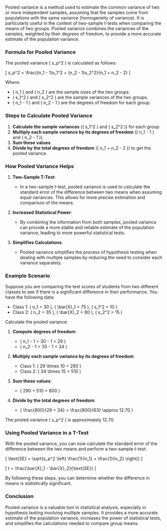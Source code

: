 Pooled variance is a method used to estimate the common variance of two or more independent samples, assuming that the samples come from populations with the same variance (homogeneity of variance). It is particularly useful in the context of two-sample t-tests when comparing the means of two groups. Pooled variance combines the variances of the samples, weighted by their degrees of freedom, to provide a more accurate estimate of the population variance.

### Formula for Pooled Variance

The pooled variance \( s_p^2 \) is calculated as follows:

\[ s_p^2 = \frac{(n_1 - 1)s_1^2 + (n_2 - 1)s_2^2}{n_1 + n_2 - 2} \]

Where:
- \( n_1 \) and \( n_2 \) are the sample sizes of the two groups.
- \( s_1^2 \) and \( s_2^2 \) are the sample variances of the two groups.
- \( n_1 - 1 \) and \( n_2 - 1 \) are the degrees of freedom for each group.

### Steps to Calculate Pooled Variance

1. **Calculate the sample variances** (\( s_1^2 \) and \( s_2^2 \)) for each group.
2. **Multiply each sample variance by its degrees of freedom** (\( n_1 - 1 \) and \( n_2 - 1 \)).
3. **Sum these values**.
4. **Divide by the total degrees of freedom** (\( n_1 + n_2 - 2 \)) to get the pooled variance.

### How Pooled Variance Helps

1. **Two-Sample T-Test**:
   - In a two-sample t-test, pooled variance is used to calculate the standard error of the difference between two means when assuming equal variances. This allows for more precise estimation and comparison of the means.

2. **Increased Statistical Power**:
   - By combining the information from both samples, pooled variance can provide a more stable and reliable estimate of the population variance, leading to more powerful statistical tests.

3. **Simplifies Calculations**:
   - Pooled variance simplifies the process of hypothesis testing when dealing with multiple samples by reducing the need to consider each variance separately.

### Example Scenario

Suppose you are comparing the test scores of students from two different classes to see if there is a significant difference in their performance. You have the following data:

- Class 1: \( n_1 = 30 \), \( \bar{X}_1 = 75 \), \( s_1^2 = 10 \)
- Class 2: \( n_2 = 35 \), \( \bar{X}_2 = 80 \), \( s_2^2 = 15 \)

Calculate the pooled variance:

1. **Compute degrees of freedom**:
   - \( n_1 - 1 = 30 - 1 = 29 \)
   - \( n_2 - 1 = 35 - 1 = 34 \)

2. **Multiply each sample variance by its degrees of freedom**:
   - Class 1: \( 29 \times 10 = 290 \)
   - Class 2: \( 34 \times 15 = 510 \)

3. **Sum these values**:
   - \( 290 + 510 = 800 \)

4. **Divide by the total degrees of freedom**:
   - \( \frac{800}{29 + 34} = \frac{800}{63} \approx 12.70 \)

The pooled variance \( s_p^2 \) is approximately 12.70.

### Using Pooled Variance in a T-Test

With the pooled variance, you can now calculate the standard error of the difference between the two means and perform a two-sample t-test:

\[ \text{SE} = \sqrt{s_p^2 \left( \frac{1}{n_1} + \frac{1}{n_2} \right)} \]

\[ t = \frac{\bar{X}_1 - \bar{X}_2}{\text{SE}} \]

By following these steps, you can determine whether the difference in means is statistically significant.

### Conclusion

Pooled variance is a valuable tool in statistical analysis, especially in hypothesis testing involving multiple samples. It provides a more accurate estimate of the population variance, increases the power of statistical tests, and simplifies the calculations needed to compare group means.